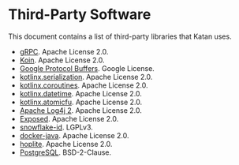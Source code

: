 # Third-Party Software
This document contains a list of third-party libraries that Katan uses.

* [gRPC](https://grpc.io). Apache License 2.0.
* [Koin](https://github.com/InsertKoinIO/koin). Apache License 2.0.
* [Google Protocol Buffers](https://github.com/protocolbuffers/protobuf). Google License.
* [kotlinx.serialization](https://github.com/Kotlin/kotlinx.serialization). Apache License 2.0.
* [kotlinx.coroutines](https://github.com/Kotlin/kotlinx.coroutines). Apache License 2.0.
* [kotlinx.datetime](https://github.com/Kotlin/kotlinx-datetime). Apache License 2.0.
* [kotlinx.atomicfu](https://github.com/Kotlin/kotlinx-atomicfu). Apache License 2.0.
* [Apache Log4j 2](https://logging.apache.org/log4j/2.x/). Apache License 2.0.
* [Exposed](https://github.com/JetBrains/Exposed/). Apache License 2.0.
* [snowflake-id](https://github.com/phxql/snowflake-id). LGPLv3.
* [docker-java](https://github.com/docker-java/docker-java). Apache License 2.0.
* [hoplite](https://github.com/sksamuel/hoplite). Apache License 2.0.
* [PostgreSQL](https://jdbc.postgresql.org/). BSD-2-Clause.